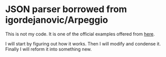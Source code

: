 # JSON parser borrowed from igordejanovic/Arpeggio

This is not my code. It is one of the official examples offered from
[here](https://github.com/igordejanovic/Arpeggio/tree/master/examples).

I will start by figuring out how it works. Then I will modify and condense it. Finally I will reform it into something new.
